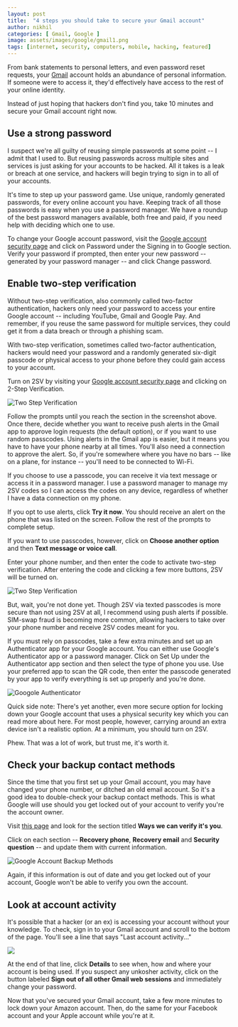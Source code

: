 ```yaml
---
layout: post
title:  "4 steps you should take to secure your Gmail account"
author: nikhil
categories: [ Gmail, Google ]
image: assets/images/google/gmail1.png
tags: [internet, security, computers, mobile, hacking, featured]
---
```


From bank statements to personal letters, and even password reset requests, your <a href="https://mail.google.com/" target="_blank">Gmail</a> account holds an abundance of personal information. If someone were to access it, they'd effectively have access to the rest of your online identity.  

Instead of just hoping that hackers don't find you, take 10 minutes and secure your Gmail account right now.  

## Use a strong password
I suspect we're all guilty of reusing simple passwords at some point -- I admit that I used to. But reusing passwords across multiple sites and services is just asking for your accounts to be hacked. All it takes is a leak or breach at one service, and hackers will begin trying to sign in to all of your accounts.  

It's time to step up your password game. Use unique, randomly generated passwords, for every online account you have. Keeping track of all those passwords is easy when you use a password manager. We have a roundup of the best password managers available, both free and paid, if you need help with deciding which one to use.  

To change your Google account password, visit the <a href="https://myaccount.google.com/security" target="_blank">Google account security page</a> and click on Password under the Signing in to Google section. Verify your password if prompted, then enter your new password -- generated by your password manager -- and click Change password.

## Enable two-step verification

Without two-step verification, also commonly called two-factor authentication, hackers only need your password to access your entire Google account -- including YouTube, Gmail and Google Pay. And remember, if you reuse the same password for multiple services, they could get it from a data breach or through a phishing scam.  

With two-step verification, sometimes called two-factor authentication, hackers would need your password and a randomly generated six-digit passcode or physical access to your phone before they could gain access to your account.  

Turn on 2SV by visiting your <a href="https://myaccount.google.com/security" target="_blank">Google account security page</a> and clicking on 2-Step Verification.  

<img src="/assets/images/google/two_factor_authentication.png" alt="Two Step Verification" title="Two Step Verification" />

Follow the prompts until you reach the section in the screenshot above. Once there, decide whether you want to receive push alerts in the Gmail app to approve login requests (the default option), or if you want to use random passcodes. Using alerts in the Gmail app is easier, but it means you have to have your phone nearby at all times. You'll also need a connection to approve the alert. So, if you're somewhere where you have no bars -- like on a plane, for instance -- you'll need to be connected to Wi-Fi.  

If you choose to use a passcode, you can receive it via text message or access it in a password manager. I use a password manager to manage my 2SV codes so I can access the codes on any device, regardless of whether I have a data connection on my phone.  

If you opt to use alerts, click **Try it now**. You should receive an alert on the phone that was listed on the screen. Follow the rest of the prompts to complete setup.  

If you want to use passcodes, however, click on **Choose another option** and then **Text message or voice call**.  

Enter your phone number, and then enter the code to activate two-step verification. After entering the code and clicking a few more buttons, 2SV will be turned on.  

<img src="/assets/images/google/choose_option.png" alt="Two Step Verification" title="Two Step Verification" />

But, wait, you're not done yet. Though 2SV via texted passcodes is more secure than not using 2SV at all, I recommend using push alerts if possible. SIM-swap fraud is becoming more common, allowing hackers to take over your phone number and receive 2SV codes meant for you.  

If you must rely on passcodes, take a few extra minutes and set up an Authenticator app for your Google account. You can either use Google's Authenticator app or a password manager. Click on Set Up under the Authenticator app section and then select the type of phone you use. Use your preferred app to scan the QR code, then enter the passcode generated by your app to verify everything is set up properly and you're done.  

<img src="/assets/images/google/authenticator.png" alt="Googole Authenticator" title="Google Authenticator" />

Quick side note: There's yet another, even more secure option for locking down your Google account that uses a physical security key which you can read more about here. For most people, however, carrying around an extra device isn't a realistic option. At a minimum, you should turn on 2SV.  

Phew. That was a lot of work, but trust me, it's worth it.   

## Check your backup contact methods
Since the time that you first set up your Gmail account, you may have changed your phone number, or ditched an old email account. So it's a good idea to double-check your backup contact methods. This is what Google will use should you get locked out of your account to verify you're the account owner. 

Visit <a href="https://myaccount.google.com/u/1/security" target="_blank">this page</a> and look for the section titled **Ways we can verify it's you**.   

Click on each section -- **Recovery phone**, **Recovery email** and **Security question** -- and update them with current information. 

<img src="/assets/images/google/backup_google.png" alt="Google Account Backup Methods" title="Google Account Backup Methods"/>

Again, if this information is out of date and you get locked out of your account, Google won't be able to verify you own the account.

## Look at account activity

It's possible that a hacker (or an ex) is accessing your account without your knowledge. To check, sign in to your Gmail account and scroll to the bottom of the page. You'll see a line that says "Last account activity..." 

<img src="account_activity.jpg" />

At the end of that line, click **Details** to see when, how and where your account is being used. If you suspect any unkosher activity, click on the button labeled **Sign out of all other Gmail web sessions** and immediately change your password. 

Now that you've secured your Gmail account, take a few more minutes to lock down your Amazon account. Then, do the same for your Facebook account and your Apple account while you're at it.
